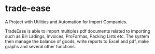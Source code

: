 # trade-ease
A Project with Utilities and Automation for Import Companies.

TradeEase is able to import multiples pdf documents related to importing such as Bill Ladings, Invoices, ProFormas, Packing Lists etc. The system then manage the balance of goods, write reports to Excel and pdf, make graphs and several other functions.
